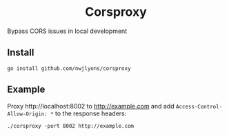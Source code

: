 <h1 align="center">Corsproxy</h1>

Bypass CORS issues in local development

## Install

```
go install github.com/nwjlyons/corsproxy
```

## Example

Proxy http://localhost:8002 to http://example.com and add `Access-Control-Allow-Origin: *` to the response headers:

```
./corsproxy -port 8002 http://example.com
```

